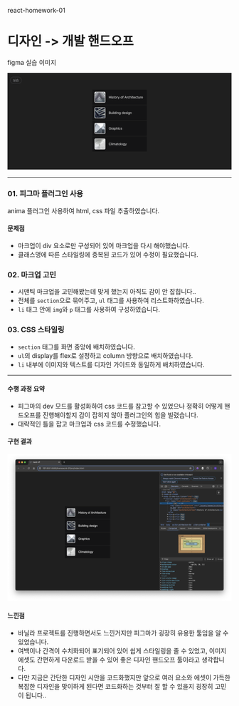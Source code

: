 react-homework-01

# 디자인 -> 개발 핸드오프

figma 실습 이미지

![실습이미지](./src/assets/readme/figma실습이미지.png)

---

### 01. 피그마 플러그인 사용

anima 플러그인 사용하여 html, css 파일 추출하였습니다.

#### 문제점

- 마크업이 div 요소로만 구성되어 있어 마크업을 다시 해야했습니다.
- 클래스명에 따른 스타일링에 중복된 코드가 있어 수정이 필요했습니다.

### 02. 마크업 고민

- 시맨틱 마크업을 고민해봤는데 맞게 했는지 아직도 감이 안 잡힙니다..
- 전체를 `section`으로 묶어주고, `ul` 태그를 사용하여 리스트화하였습니다.
- `li` 태그 안에 `img`와 `p` 태그를 사용하여 구성하였습니다.

### 03. CSS 스타일링

- `section` 태그를 화면 중앙에 배치하였습니다.
- `ul`의 display를 flex로 설정하고 column 방향으로 배치하였습니다.
- `li` 내부에 이미지와 텍스트를 디자인 가이드와 동일하게 배치하였습니다.

---

#### 수행 과정 요약

- 피그마의 dev 모드를 활성화하여 css 코드를 참고할 수 있었으나 정확히 어떻게 핸드오프를 진행해야할지 감이 잡히지 않아 플러그인의 힘을 빌렸습니다.
- 대략적인 틀을 잡고 마크업과 css 코드를 수정했습니다.

#### 구현 결과

![구현결과](./src/assets/readme/homework01-구현결과.png)

#### 느낀점

- 바닐라 프로젝트를 진행하면서도 느낀거지만 피그마가 굉장히 유용한 툴임을 알 수 있었습니다.
- 여백이나 간격이 수치화되어 표기되어 있어 쉽게 스타일링을 줄 수 있었고, 이미지 에셋도 간편하게 다운로드 받을 수 있어 좋은 디자인 핸드오프 툴이라고 생각합니다.
- 다만 지금은 간단한 디자인 시안을 코드화했지만 앞으로 여러 요소와 에셋이 가득한 복잡한 디자인을 맞이하게 된다면 코드화하는 것부터 잘 할 수 있을지 굉장히 고민이 됩니다..
